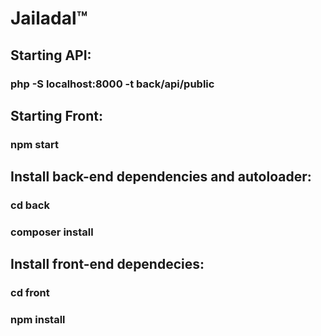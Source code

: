 # Jailadal™

## Starting API:
### php -S localhost:8000 -t back/api/public

## Starting Front:
### npm start

## Install back-end dependencies and autoloader:
### cd back
### composer install

## Install front-end dependecies:
### cd front
### npm install
